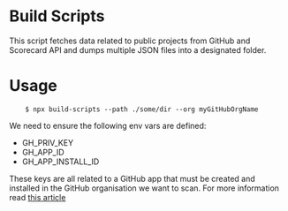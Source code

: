# Build Scripts
This script fetches data related to public projects from GitHub and Scorecard API and dumps multiple JSON files into a designated folder.

# Usage

```
    $ npx build-scripts --path ./some/dir --org myGitHubOrgName
```

We need to ensure the following env vars are defined:

- GH_PRIV_KEY  
- GH_APP_ID 
- GH_APP_INSTALL_ID

These keys are all related to a GitHub app that must be created and installed in the GitHub organisation we want to scan. For more information read [this article](https://docs.github.com/en/apps/creating-github-apps/registering-a-github-app/registering-a-github-app)
